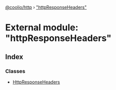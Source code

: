 [@coolio/http](../README.md) › ["httpResponseHeaders"](_httpresponseheaders_.md)

# External module: "httpResponseHeaders"

## Index

### Classes

* [HttpResponseHeaders](../classes/_httpresponseheaders_.httpresponseheaders.md)
